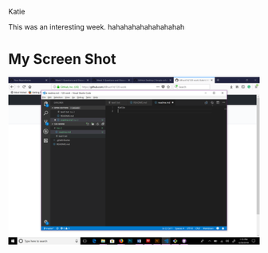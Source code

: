Katie


This was an interesting week. hahahahahahahahahah

# My Screen Shot

![my screenshot](./screenshot1.png)

